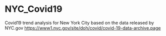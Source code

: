 # NYC_Covid19

Covid19 trend analysis for New York City based on the data released by NYC.gov
https://www1.nyc.gov/site/doh/covid/covid-19-data-archive.page
